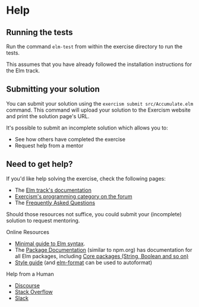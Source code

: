 # Help

## Running the tests

Run the command `elm-test` from within the exercise directory to run the tests.

This assumes that you have already followed the installation instructions for the Elm track.

## Submitting your solution

You can submit your solution using the `exercism submit src/Accumulate.elm` command.
This command will upload your solution to the Exercism website and print the solution page's URL.

It's possible to submit an incomplete solution which allows you to:

- See how others have completed the exercise
- Request help from a mentor

## Need to get help?

If you'd like help solving the exercise, check the following pages:

- The [Elm track's documentation](https://exercism.org/docs/tracks/elm)
- [Exercism's programming category on the forum](https://forum.exercism.org/c/programming/5)
- The [Frequently Asked Questions](https://exercism.org/docs/using/faqs)

Should those resources not suffice, you could submit your (incomplete) solution to request mentoring.

Online Resources

- [Minimal guide to Elm syntax](https://elm-lang.org/docs/syntax).
- The [Package Documentation](https://package.elm-lang.org/) (similar to npm.org) has documentation for all Elm packages, including [Core packages (String, Boolean and so on)](https://package.elm-lang.org/packages/elm/core/latest)
- [Style guide](https://elm-lang.org/docs/style-guide) (and [elm-format](https://github.com/avh4/elm-format) can be used to autoformat)

Help from a Human

- [Discourse](https://discourse.elm-lang.org/)
- [Stack Overflow](https://stackoverflow.com/questions/tagged/elm)
- [Slack](elmlang.slack.com)